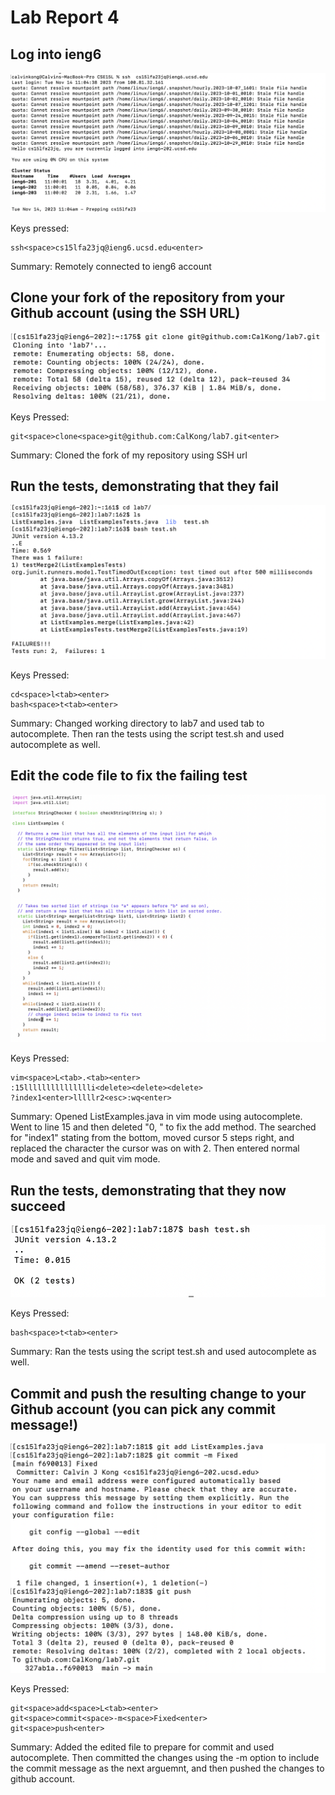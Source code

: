 # Lab Report 4

## Log into ieng6

![Image](SSHLogin.png)

Keys pressed:
```
ssh<space>cs15lfa23jq@ieng6.ucsd.edu<enter>
```
Summary:
Remotely connected to ieng6 account

## Clone your fork of the repository from your Github account (using the SSH URL)

![Image](Clone.png)

Keys Pressed:
```
git<space>clone<space>git@github.com:CalKong/lab7.git<enter>
```
Summary:
Cloned the fork of my repository using SSH url

## Run the tests, demonstrating that they fail

![Image](TestsFail.png)

Keys Pressed:
```
cd<space>l<tab><enter>
bash<space>t<tab><enter>
```
Summary: Changed working directory to lab7 and used tab to autocomplete. Then ran the tests using the script test.sh and used autocomplete as well. 

## Edit the code file to fix the failing test

![Image](Vim.png)

Keys Pressed:
```
vim<space>L<tab>.<tab><enter>
:15llllllllllllllli<delete><delete><delete>
?index1<enter>lllllr2<esc>:wq<enter>
```
Summary: Opened ListExamples.java in vim mode using autocomplete. Went to line 15 and then deleted "0, " to fix the add method. The searched for "index1" stating from the bottom, moved cursor 5 steps right, and replaced the character the cursor was on with 2. Then entered normal mode and saved and quit vim mode. 

## Run the tests, demonstrating that they now succeed

![Image](TestsPass.png)

Keys Pressed:
```
bash<space>t<tab><enter>
```
Summary: Ran the tests using the script test.sh and used autocomplete as well. 

## Commit and push the resulting change to your Github account (you can pick any commit message!)

![Image](Git.png)

Keys Pressed:
```
git<space>add<space>L<tab><enter>
git<space>commit<space>-m<space>Fixed<enter>
git<space>push<enter>
```
Summary:
Added the edited file to prepare for commit and used autocomplete. Then committed the changes using the -m option to include the commit message as the next arguemnt, and then pushed the changes to github account. 
